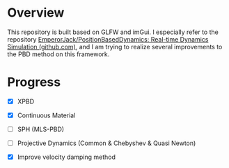 # Overview

This repository is built based on GLFW and imGui. I especially refer to the repository [EmperorJack/PositionBasedDynamics: Real-time Dynamics Simulation (github.com)](https://github.com/EmperorJack/PositionBasedDynamics), and I am trying to realize several improvements to the PBD method on this framework.



# Progress

- [x] XPBD
- [x] Continuous Material
- [ ] SPH (MLS-PBD)
- [ ] Projective Dynamics (Common & Chebyshev & Quasi Newton)
- [x] Improve velocity damping method

